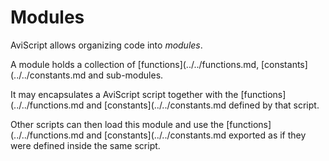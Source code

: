Modules
=======

AviScript allows organizing code into _modules_.

A module holds a collection of [functions](../../functions.md, [constants](../../constants.md and sub-modules.

It may encapsulates a AviScript script together with the [functions](../../functions.md and
[constants](../../constants.md defined by that script.

Other scripts can then load this module and use the [functions](../../functions.md and
[constants](../../constants.md exported as if they were defined inside the same script.
